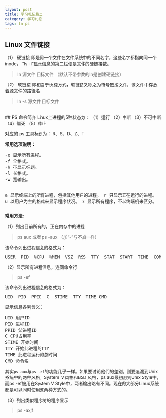 ```yaml
---
layout: post
title: 学习札记篇二
category: 学习札记
tags: ln ps
---
```


## Linux 文件链接
（1） 硬链接
即是同一个文件在文件系统中的不同名字，这些名字都指向同一个 inode， “ls -l”显示信息的第二栏便是文件的硬链接数。

> ln 源文件 目标文件 （默认不带参数的ln是创建硬链接）

（2） 软链接
即相当于快捷方式，软链接又称之为符号链接文件，该文件中存放着源文件的路径名

> ln -s 源文件 目标文件

<br/>
## PS 命令简介
Linux上进程的5种状态为：
（1）运行
（2）中断
（3）不可中断
（4）僵死
（5）停止

对应的 ps 工具标识为： R、S、D、Z、T

**常用选项说明：**
<div class="hblock"><pre>
-e 显示所有进程。
-f 全格式。
-h 不显示标题。
-l 长格式。
-w 宽输出。

a 显示终端上的所有进程，包括其他用户的进程。
r 只显示正在运行的进程。
u 以用户为主的格式来显示程序状况。
x 显示所有程序，不以终端机来区分。
</pre></div>

**常用方法:**

（1）列出目前所有的，正在内存中的进程

> ps aux 或者 ps -aux （加“-”与不加一样）

该命令列出进程信息的格式为：
<div class="hblock"><pre>
USER  PID  %CPU  %MEM  VSZ  RSS  TTY  STAT  START  TIME  COMMAND
</pre></div>

（2）显示所有进程信息，连同命令行

> ps -ef

该命令列出进程信息的格式为：
<div class="hblock"><pre>
UID  PID  PPID  C  STIME  TTY  TIME CMD
</pre></div>

显示信息各列含义：
<div class="hblock"><pre>
UID 用户ID
PID 进程ID
PPID 父进程ID
C CPU占用率
STIME 开始时间
TTY 开始此进程的TTY
TIME 此进程运行的总时间
CMD 命令名
</pre></div>

其实`ps aux`与`ps -ef`的功能几乎一样。如果要讨论他们的差别，则要追溯到Unix系统中的两种风格，System Ｖ风格和BSD 风格，ps aux最初用到Unix Style中，而ps -ef被用在System V Style中，两者输出略有不同。现在的大部分Linux系统都是可以同时使用这两种方式的。

（3）列出类似程序树的程序显示

> ps -axjf


